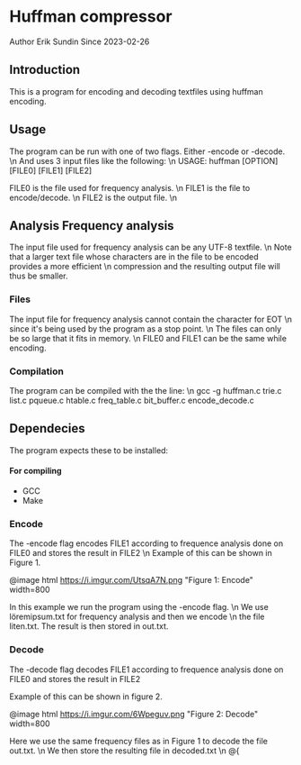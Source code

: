 
 
# Huffman compressor
 Author Erik Sundin
 Since 2023-02-26
 
## Introduction
 This is a program for encoding and decoding textfiles using huffman encoding.
 
## Usage
The program can be run with one of two flags. Either -encode or -decode. \n 
And uses 3 input files like the following: \n
USAGE:  huffman [OPTION] [FILE0] [FILE1] [FILE2]
 
FILE0 is the file used for frequency analysis. \n
FILE1 is the file to encode/decode. \n
FILE2 is the output file. \n
 
## Analysis Frequency analysis
 
The input file used for frequency analysis can be any UTF-8 textfile. \n
Note that a larger text file whose characters are in the file to be encoded provides a more efficient \n 
compression and the resulting output file will thus be smaller.
 
### Files
 
The input file for frequency analysis cannot contain the character for EOT \n
since it's being used by the program as a stop point. \n
The files can only be so large that it fits in memory. \n
FILE0 and FILE1 can be the same while encoding.
 
### Compilation
The program can be compiled with the the line: \n
gcc  -g huffman.c trie.c list.c pqueue.c htable.c freq_table.c bit_buffer.c encode_decode.c 
 
 
## Dependecies
The program expects these to be installed:
 
#### For compiling
 - GCC 
 - Make
 
 
### Encode
 The -encode flag encodes FILE1 according to frequence analysis done on FILE0 and stores the result in FILE2 \n
 Example of this can be shown in Figure 1.
 
 @image html https://i.imgur.com/UtsqA7N.png "Figure 1: Encode"  width=800
 
 In this example we run the program using the -encode flag. \n
 We use löremipsum.txt for frequency analysis and then we encode \n
 the file liten.txt. The result is then stored in out.txt.
 
 ### Decode
 The -decode flag decodes FILE1 according to frequence analysis done on FILE0 and stores the result in FILE2
 
 Example of this can be shown in figure 2.
 
 @image html https://i.imgur.com/6Wpeguv.png "Figure 2: Decode" width=800
 
 Here we use the same frequency files as in Figure 1 to decode the file out.txt. \n
 We then store the resulting file in decoded.txt \n
 @{
 
